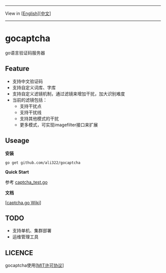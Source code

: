 ***
View in [[English](README-en.md)][[中文](README.md)]
***
# gocaptcha
go语言验证码服务器

Feature
-------
* 支持中文验证码
* 支持自定义词库、字库
* 支持自定义滤镜机制，通过滤镜来增加干扰，加大识别难度
* 当前的滤镜包括：
	* 支持干扰点
	* 支持干扰线
	* 支持其他模式的干扰
	* 更多模式，可实现imagefilter接口来扩展

Useage
------
**安装**

	go get github.com/ali322/gocaptcha

**Quick Start**

参考 [captcha_test.go](captcha_test.go)

**文档**

[[captcha.go Wiki](https://github.com/ali322/gocaptcha/wiki)]

TODO
----
* 支持单机、集群部署
* 运维管理工具

LICENCE
-------
gocaptcha使用[[MIT许可协议](LICENSE)]
